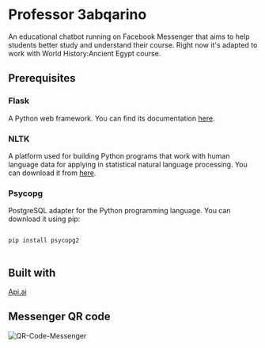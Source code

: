 # Professor 3abqarino
An educational chatbot running on Facebook Messenger that aims to help students better study and understand their course. Right now it's adapted to work with World History:Ancient Egypt course.

## Prerequisites
### Flask
A Python web framework. You can find its documentation <a href="http://flask.pocoo.org/docs/0.12/">here</a>.

### NLTK
A platform used for building Python programs that work with human language data for applying in statistical natural language processing. You can download it from <a href="https://pypi.python.org/pypi/nltk">here</a>.

### Psycopg
PostgreSQL adapter for the Python programming language. You can download it using pip:
<pre>
<code>
pip install psycopg2
</code>
</pre>



## Built with
<a href="https://api.ai">Api.ai</a>


## Messenger QR code
![QR-Code-Messenger](https://www.facebook.com/messenger_code/generate/?image_format=image%2Fpng&image_size=420&profile_id=225552284515947&ext=1499903337&hash=AeR7bkWja7acQ0Yh)



